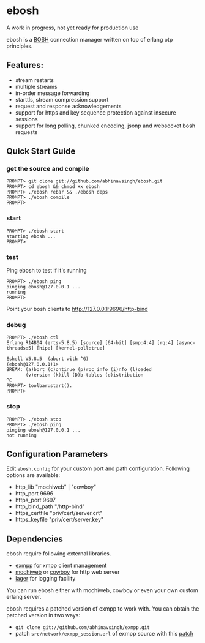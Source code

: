 ebosh
======
A work in progress, not yet ready for production use

ebosh is a [BOSH](http://xmpp.org/extensions/xep-0124.html) connection manager written on top of erlang otp principles.

Features:
----------
* stream restarts
* multiple streams
* in-order message forwarding
* starttls, stream compression support
* request and response acknowledgements
* support for https and key sequence protection against insecure sessions
* support for long polling, chunked encoding, jsonp and websocket bosh requests

Quick Start Guide
------------------

### get the source and compile

	PROMPT> git clone git://github.com/abhinavsingh/ebosh.git
	PROMPT> cd ebosh && chmod +x ebosh
	PROMPT> ./ebosh rebar && ./ebosh deps
	PROMPT> ./ebosh compile
	PROMPT>

### start

	PROMPT> ./ebosh start
	starting ebosh ...
	PROMPT> 

### test

Ping ebosh to test if it's running

	PROMPT> ./ebosh ping
	pinging ebosh@127.0.0.1 ...
	running
	PROMPT> 

Point your bosh clients to http://127.0.0.1:9696/http-bind

### debug

	PROMPT> ./ebosh ctl
	Erlang R14B04 (erts-5.8.5) [source] [64-bit] [smp:4:4] [rq:4] [async-threads:5] [hipe] [kernel-poll:true]
	
	Eshell V5.8.5  (abort with ^G)
	(ebosh@127.0.0.1)1>
	BREAK: (a)bort (c)ontinue (p)roc info (i)nfo (l)oaded
	       (v)ersion (k)ill (D)b-tables (d)istribution
	^C
	PROMPT> toolbar:start().
	PROMPT> 

### stop

	PROMPT> ./ebosh stop
	PROMPT> ./ebosh ping
	pinging ebosh@127.0.0.1 ...
	not running

Configuration Parameters
-------------------------
Edit `ebosh.config` for your custom port and path configuration. Following options are available:
* http_lib			"mochiweb" | "cowboy"
* http_port         9696
* https_port        9697
* http_bind_path    "/http-bind"
* https_certfile    "priv/cert/server.crt"
* https_keyfile     "priv/cert/server.key"

Dependencies
-------------
ebosh require following external libraries.

* [exmpp](https://github.com/abhinavsingh/exmpp/) for xmpp client management
* [mochiweb](https://github.com/abhinavsingh/mochiweb/) or [cowboy](https://github.com/abhinavsingh/cowboy/) for http web server
* [lager](https://github/abhinavsingh/lager/) for logging facility

You can run ebosh either with mochiweb, cowboy or even your own custom erlang server.

ebosh requires a patched version of exmpp to work with. You can obtain the 
patched version in two ways:
* `git clone git://github.com/abhinavsingh/exmpp.git`
* patch `src/network/exmpp_session.erl` of exmpp source with this [patch](https://github.com/abhinavsingh/exmpp/commit/580d736ad9c6c776ee1cc83bdcf2f63ca9096b2c)
